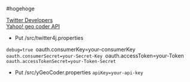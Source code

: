 #hogehoge

[Twitter Developers](https://dev.twitter.com/)  
[Yahoo! geo coder API](http://developer.yahoo.co.jp/webapi/map/openlocalplatform/v1/geocoder.html)

* Put /src/twitter4j.properties

`debug=true
`oauth.consumerKey=your-consumerKey
`oauth.consumerSecret=your-Secret-Key
`oauth.accessToken=your-Token
`oauth.accessTokenSecret=your-Token-Secret`  

* Put /src/yGeoCoder.properties
`apiKey=your-api-key`
